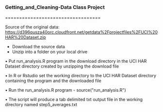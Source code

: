 ### Getting_and_Cleaning-Data Class Project
==================================

Source of the original data: https://d396qusza40orc.cloudfront.net/getdata%2Fprojectfiles%2FUCI%20HAR%20Dataset.zip 
   * Download the source data
   * Unzip into a folder on your local drive


• Put run_analysis.R program in the download directory in the UCI HAR Dataset directory created by unzipping the download file

• In R or Rstudio set the working directory to the UCI HAR Dataset directory containing the program and the downloaded file

• Run the run_analysis.R program - source("run_analysis.R")

• The script will produce a tab delimited txt output file in the working directory named step5_averages.txt









